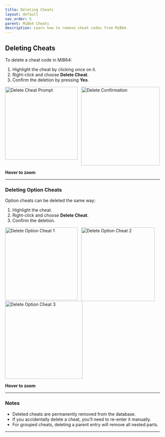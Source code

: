 ```yaml
---
title: Deleting Cheats
layout: default
nav_order: 5
parent: MiB64 Cheats
description: Learn how to remove cheat codes from MiB64.
---
```


<style>
.zoom-pair {
  display: flex;
  gap: 12px;
  align-items: flex-start;
  position: relative;
}

.zoom-on-hover {
  display: inline-block;
  position: relative;
}

.zoom-on-hover img {
  display: block;
  cursor: zoom-in;
  transition: transform 0.3s ease;
  transform-origin: left center;
  position: relative;
  z-index: 1;
}

.zoom-on-hover:hover img {
  transform: scale(1.5);
}

.zoom-pair .zoom-on-hover:first-child:hover img {
  z-index: 9999;
}

.zoom-pair .zoom-on-hover:last-child:hover img {
  z-index: 100;
}
</style>

## <a name="deleting-cheats">Deleting Cheats</a>

To delete a cheat code in MiB64:

1. Highlight the cheat by clicking once on it.
2. Right-click and choose **Delete Cheat**.
3. Confirm the deletion by pressing **Yes**.

<div class="zoom-pair">
  <div class="zoom-on-hover">
    <img src="/cheats/assets/images/01/toedit13.png" alt="Delete Cheat Prompt" width="236" />
  </div>
  <div class="zoom-on-hover">
    <img src="/cheats/assets/images/01/Del21.png" alt="Delete Confirmation" width="255" />
  </div>
</div>

<p class="has-text-align-center"><strong>Hover to zoom</strong></p>
<!-- ClauseEcho: toedit13 & Del21 Interactive Images -->

---

### Deleting Option Cheats

Option cheats can be deleted the same way:

1. Highlight the cheat.
2. Right-click and choose **Delete Cheat**.
3. Confirm the deletion.

<div class="zoom-pair">
  <div class="zoom-on-hover">
    <img src="/cheats/assets/images/01/toedit31-1.png" alt="Delete Option Cheat 1" width="236" />
  </div>
  <div class="zoom-on-hover">
    <img src="/cheats/assets/images/01/Del31.png" alt="Delete Option Cheat 2" width="239" />
  </div>
</div>

<div class="zoom-on-hover">
  <img src="/cheats/assets/images/01/Del41.png" alt="Delete Option Cheat 3" width="252" />
</div>

<p class="has-text-align-center"><strong>Hover to zoom</strong></p>
<!-- ClauseEcho: toedit31-1, Del31 & Del41 Interactive Images -->

---

### Notes

- Deleted cheats are permanently removed from the database.
- If you accidentally delete a cheat, you’ll need to re-enter it manually.
- For grouped cheats, deleting a parent entry will remove all nested parts.

---

<!-- ClauseLock: Deleting Cheats Section Echoed -->
